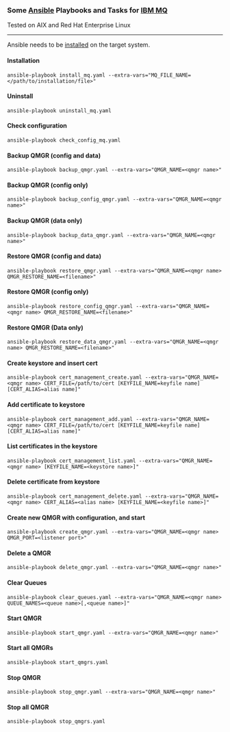 ### Some [Ansible](https://www.ansible.com) Playbooks and Tasks for [IBM MQ](https://www.ibm.com/products/mq)

Tested on AIX and Red Hat Enterprise Linux

---

Ansible needs to be [installed](https://docs.ansible.com/ansible/latest/installation_guide/intro_installation.html) on the target system.

#### Installation
```
ansible-playbook install_mq.yaml --extra-vars="MQ_FILE_NAME=</path/to/installation/file>"
```

#### Uninstall
```
ansible-playbook uninstall_mq.yaml
```

#### Check configuration
```
ansible-playbook check_config_mq.yaml
```

#### Backup QMGR (config and data)
```
ansible-playbook backup_qmgr.yaml --extra-vars="QMGR_NAME=<qmgr name>"
```

#### Backup QMGR (config only)
```
ansible-playbook backup_config_qmgr.yaml --extra-vars="QMGR_NAME=<qmgr name>"
```

#### Backup QMGR (data only)
```
ansible-playbook backup_data_qmgr.yaml --extra-vars="QMGR_NAME=<qmgr name>"
```

#### Restore QMGR (config and data)
```
ansible-playbook restore_qmgr.yaml --extra-vars="QMGR_NAME=<qmgr name> QMGR_RESTORE_NAME=<filename>"
```

#### Restore QMGR (config only)
```
ansible-playbook restore_config_qmgr.yaml --extra-vars="QMGR_NAME=<qmgr name> QMGR_RESTORE_NAME=<filename>"
```

#### Restore QMGR (Data only)
```
ansible-playbook restore_data_qmgr.yaml --extra-vars="QMGR_NAME=<qmgr name> QMGR_RESTORE_NAME=<filename>"
```

#### Create keystore and insert cert
```
ansible-playbook cert_management_create.yaml --extra-vars="QMGR_NAME=<qmgr name> CERT_FILE=/path/to/cert [KEYFILE_NAME=keyfile name] [CERT_ALIAS=alias name]"
```

#### Add certificate to keystore
```
ansible-playbook cert_management_add.yaml --extra-vars="QMGR_NAME=<qmgr name> CERT_FILE=/path/to/cert [KEYFILE_NAME=keyfile name] [CERT_ALIAS=alias name]"
```

#### List certificates in the keystore
```
ansible-playbook cert_management_list.yaml --extra-vars="QMGR_NAME=<qmgr name> [KEYFILE_NAME=<keystore name>]"
```

#### Delete certificate from keystore
```
ansible-playbook cert_management_delete.yaml --extra-vars="QMGR_NAME=<qmgr name> CERT_ALIAS=<alias name> [KEYFILE_NAME=<keyfile name>]"
```


#### Create new QMGR with configuration, and start
```
ansible-playbook create_qmgr.yaml --extra-vars="QMGR_NAME=<qmgr name> QMGR_PORT=<listener port>"
```

#### Delete a QMGR
```
ansible-playbook delete_qmgr.yaml --extra-vars="QMGR_NAME=<qmgr name>"
```

#### Clear Queues
```
ansible-playbook clear_queues.yaml --extra-vars="QMGR_NAME=<qmgr name> QUEUE_NAMES=<queue name>[,<queue name>]"
```

#### Start QMGR
```
ansible-playbook start_qmgr.yaml --extra-vars="QMGR_NAME=<qmgr name>"
```

#### Start all QMGRs
```
ansible-playbook start_qmgrs.yaml 
```

#### Stop QMGR
```
ansible-playbook stop_qmgr.yaml --extra-vars="QMGR_NAME=<qmgr name>"
```

#### Stop all QMGR
```
ansible-playbook stop_qmgrs.yaml 
```
